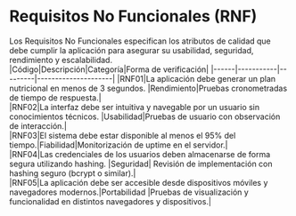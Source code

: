 # Requisitos No Funcionales (RNF)
Los Requisitos No Funcionales especifican los atributos de calidad que debe cumplir la aplicación para asegurar su usabilidad, seguridad, rendimiento y escalabilidad.  
|Código|Descripción|Categoría|Forma de verificación|
|------|-----------|---------|---------------------|
|RNF01|La aplicación debe generar un plan nutricional en menos de 3 segundos.  |Rendimiento|Pruebas cronometradas de tiempo de respuesta.|  
|RNF02|La interfaz debe ser intuitiva y navegable por un usuario sin conocimientos técnicos.  |Usabilidad|Pruebas de usuario con observación de interacción.|  
|RNF03|El sistema debe estar disponible al menos el 95% del tiempo.|Fiabilidad|Monitorización de uptime en el servidor.|  
|RNF04|Las credenciales de los usuarios deben almacenarse de forma segura utilizando hashing.  |Seguridad| Revisión de implementación con hashing seguro (bcrypt o similar).|  
|RNF05|La aplicación debe ser accesible desde dispositivos móviles y navegadores modernos.|Portabilidad  |Pruebas de visualización y funcionalidad en distintos navegadores y dispositivos.|
